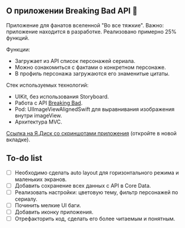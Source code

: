 ##  О приложении Breaking Bad API  🔫
Приложение для фанатов вселенной "Во все тяжкие". Важно: приложение находится в разработке. Реализовано примерно 25% функций.

Функции:
- Загружает из API список персонажей сериала.
- Можно ознакомиться с фактами о конкретном персонаже.
- В профиль персонажа загружаются его знаменитые цитаты.

Стек используемых технологий: 
- UIKit, без использования Storyboard.
- Работа с API [Breaking Bad](https://breakingbadapi.com/).
- Pod: UIImageViewAlignedSwift для выравнивания изображения внутри imageView.
- Архитектура MVC.

[Ссылка на Я.Диск со скриншотами приложения](https://yadi.sk/d/wmjrHEbd7CXOlw?w=1) (откройте в новой вкладке).

##  To-do list
- [ ] Необходимо сделать auto layout для горизонтального режима и маленьких экранов.
- [ ] Добавить сохранение всех данных с API в Core Data.
- [ ] Реализовать настройки: цветовую тему, фильтр персонажей по сериалу.
- [ ] Починить мелкие UI баги.
- [ ] Добавить иконку приложения.
- [ ] Отрефакторить код, сделать его более читаемым и понятным.

